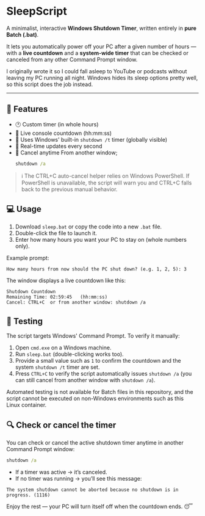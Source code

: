 # SleepScript

A minimalist, interactive **Windows Shutdown Timer**, written entirely in **pure Batch (.bat)**.

It lets you automatically power off your PC after a given number of hours — with a **live countdown** and a **system-wide timer**
that can be checked or canceled from any other Command Prompt window.

I originally wrote it so I could fall asleep to YouTube or podcasts without leaving my PC running all night. Windows hides its sleep
options pretty well, so this script does the job instead.

---

## 🚀 Features

- 🕐 Custom timer (in whole hours)
- 🧮 Live console countdown (hh:mm:ss)
- 🧠 Uses Windows' built-in `shutdown /t` timer (globally visible)
- 🔁 Real-time updates every second
- 🧰 Cancel anytime From another window;
  ```cmd
  shutdown /a
  ```

> ℹ️ The CTRL+C auto-cancel helper relies on Windows PowerShell. If PowerShell is unavailable, the script will warn you and CTRL+C falls back to the previous manual behavior.

## 💻 Usage

1. Download `sleep.bat` or copy the code into a new `.bat` file.
2. Double-click the file to launch it.
3. Enter how many hours you want your PC to stay on (whole numbers only).

Example prompt:

```
How many hours from now should the PC shut down? (e.g. 1, 2, 5): 3
```

The window displays a live countdown like this:

```
Shutdown Countdown
Remaining Time: 02:59:45   (hh:mm:ss)
Cancel: CTRL+C  or from another window: shutdown /a
```

## 🧪 Testing

The script targets Windows' Command Prompt. To verify it manually:

1. Open `cmd.exe` on a Windows machine.
2. Run `sleep.bat` (double-clicking works too).
3. Provide a small value such as `1` to confirm the countdown and the system `shutdown /t` timer are set.
4. Press `CTRL+C` to verify the script automatically issues `shutdown /a` (you can still cancel from another window with `shutdown /a`).

Automated testing is not available for Batch files in this repository, and the script cannot be executed on non-Windows environments such as this Linux container.

## 🔍 Check or cancel the timer

You can check or cancel the active shutdown timer anytime in another Command Prompt window:

```cmd
shutdown /a
```

- If a timer was active → it’s canceled.
- If no timer was running → you’ll see this message:

```
The system shutdown cannot be aborted because no shutdown is in progress. (1116)
```

Enjoy the rest — your PC will turn itself off when the countdown ends. 😴
